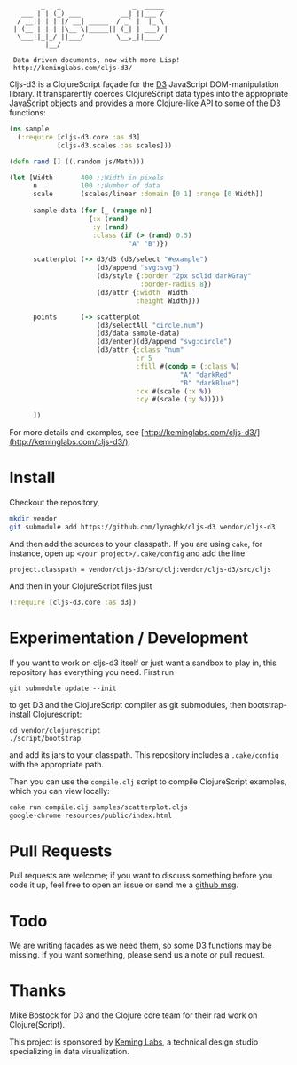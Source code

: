             _   _                  _  _____ 
       ___ | | (_) ___          __| ||___ / 
      / __|| | | |/ __| _____  / _` |  |_ \ 
     | (__ | | | |\__ \|_____|| (_| | ___) |
      \___||_|_/ ||___/        \__,_||____/ 
             |__/                           

     Data driven documents, now with more Lisp!
     http://keminglabs.com/cljs-d3/


Cljs-d3 is a ClojureScript façade for the [D3](http://mbostock.github.com/d3/) JavaScript DOM-manipulation library.
It transparently coerces ClojureScript data types into the appropriate JavaScript objects and provides a more Clojure-like API to some of the D3 functions:


```clojure
(ns sample
  (:require [cljs-d3.core :as d3]
            [cljs-d3.scales :as scales]))

(defn rand [] ((.random js/Math)))

(let [Width       400 ;;Width in pixels
      n           100 ;;Number of data
      scale       (scales/linear :domain [0 1] :range [0 Width])
      
      sample-data (for [_ (range n)]
                    {:x (rand)
                     :y (rand)
                     :class (if (> (rand) 0.5)
                              "A" "B")})

      scatterplot (-> d3/d3 (d3/select "#example")
                      (d3/append "svg:svg")
                      (d3/style {:border "2px solid darkGray"
                                 :border-radius 8})
                      (d3/attr {:width  Width
                                :height Width}))

      points      (-> scatterplot
                      (d3/selectAll "circle.num")
                      (d3/data sample-data)
                      (d3/enter)(d3/append "svg:circle")
                      (d3/attr {:class "num"
                                :r 5
                                :fill #(condp = (:class %)
                                           "A" "darkRed"
                                           "B" "darkBlue")
                                :cx #(scale (:x %))
                                :cy #(scale (:y %))}))

      ])
```

For more details and examples, see [http://keminglabs.com/cljs-d3/](http://keminglabs.com/cljs-d3/).

Install
=======

Checkout the repository,

```bash
mkdir vendor
git submodule add https://github.com/lynaghk/cljs-d3 vendor/cljs-d3
```

And then add the sources to your classpath.
If you are using `cake`, for instance, open up `<your project>/.cake/config` and add the line

    project.classpath = vendor/cljs-d3/src/clj:vendor/cljs-d3/src/cljs

And then in your ClojureScript files just

```clojure
(:require [cljs-d3.core :as d3])
```

Experimentation / Development
=============================

If you want to work on cljs-d3 itself or just want a sandbox to play in, this repository has everything you need.
First run

    git submodule update --init

to get D3 and the ClojureScript compiler as git submodules, then bootstrap-install Clojurescript: 

    cd vendor/clojurescript
    ./script/bootstrap

and add its jars to your classpath.
This repository includes a `.cake/config` with the appropriate path.

Then you can use the `compile.clj` script to compile ClojureScript examples, which you can view locally:

```bash
cake run compile.clj samples/scatterplot.cljs
google-chrome resources/public/index.html
```

Pull Requests
=============

Pull requests are welcome; if you want to discuss something before you code it up, feel free to open an issue or send me a [github msg](https://github.com/inbox/new/lynaghk).


Todo
====

We are writing façades as we need them, so some D3 functions may be missing.
If you want something, please send us a note or pull request.


Thanks
======
Mike Bostock for D3 and the Clojure core team for their rad work on Clojure(Script).

This project is sponsored by [Keming Labs](http://keminglabs.com), a technical design studio specializing in data visualization.
